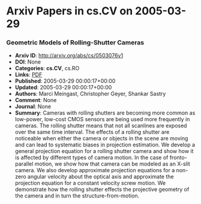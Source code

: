 # Arxiv Papers in cs.CV on 2005-03-29
### Geometric Models of Rolling-Shutter Cameras
- **Arxiv ID**: http://arxiv.org/abs/cs/0503076v1
- **DOI**: None
- **Categories**: **cs.CV**, cs.RO
- **Links**: [PDF](http://arxiv.org/pdf/cs/0503076v1)
- **Published**: 2005-03-29 00:00:17+00:00
- **Updated**: 2005-03-29 00:00:17+00:00
- **Authors**: Marci Meingast, Christopher Geyer, Shankar Sastry
- **Comment**: None
- **Journal**: None
- **Summary**: Cameras with rolling shutters are becoming more common as low-power, low-cost CMOS sensors are being used more frequently in cameras. The rolling shutter means that not all scanlines are exposed over the same time interval. The effects of a rolling shutter are noticeable when either the camera or objects in the scene are moving and can lead to systematic biases in projection estimation. We develop a general projection equation for a rolling shutter camera and show how it is affected by different types of camera motion. In the case of fronto-parallel motion, we show how that camera can be modeled as an X-slit camera. We also develop approximate projection equations for a non-zero angular velocity about the optical axis and approximate the projection equation for a constant velocity screw motion. We demonstrate how the rolling shutter effects the projective geometry of the camera and in turn the structure-from-motion.



